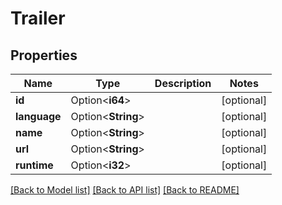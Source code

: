 # Trailer

## Properties

Name | Type | Description | Notes
------------ | ------------- | ------------- | -------------
**id** | Option<**i64**> |  | [optional]
**language** | Option<**String**> |  | [optional]
**name** | Option<**String**> |  | [optional]
**url** | Option<**String**> |  | [optional]
**runtime** | Option<**i32**> |  | [optional]

[[Back to Model list]](../README.md#documentation-for-models) [[Back to API list]](../README.md#documentation-for-api-endpoints) [[Back to README]](../README.md)


